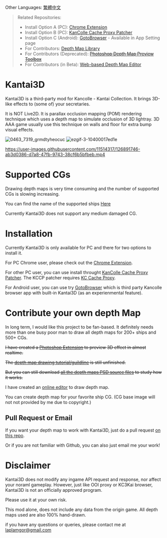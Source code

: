 

Other Languages: [繁體中文](https://github.com/laplamgor/kantai3d/blob/main/README.zh-Hant.md)

> Related Repositories:
> * Install Option A (PC): [Chrome Extension](https://github.com/laplamgor/kantai3d-chrome-extension)
> * Install Option B (PC): [KanColle Cache Proxy Patcher](https://github.com/laplamgor/kantai3d-kccp-patcher)
> * Install Option C (Android): [GotoBrowser](https://github.com/antest1/GotoBrowser) - Available in App Setting page
> * For Contributors: [Depth Map Library](https://github.com/laplamgor/kantai3d-depth-maps)
> * For Contributors (Deprecated): ~~[Photoshop Depth Map Preview Toolbox](https://github.com/laplamgor/kantai3d-photoshop-extension)~~
> * For Contributors (in Beta): [Web-based Depth Map Editor](https://github.com/laplamgor/kantai3d-online-editor)


# Kantai3D
Kantai3D is a third-party mod for Kancolle - Kantai Collection. It brings 3D-like effects to (some of) your secretaries. 

It is NOT Live2D. It is parallax occlusion mapping (POM) rendering technique which uses a depth map to simulate occlusion of 3D lightray. 3D AAA game usually use this technique on walls and floor for extra bump visual effects.

![0463_7319_grmdtyheocuc](https://user-images.githubusercontent.com/11514317/96752931-b8a0c980-1401-11eb-8e42-1b02b336435d.gif) ![ezgif-3-10400017ed1e](https://user-images.githubusercontent.com/11514317/97005334-e0fb0600-1570-11eb-97b3-85896c1a463b.gif)


https://user-images.githubusercontent.com/11514317/126891746-ab3d0386-d7a8-47fb-9743-38cf6b5bfbeb.mp4

# Supported CGs

Drawing depth maps is very time consuming and the number of supported CGs is slowing increasing.

You can find the name of the supported ships [Here](https://github.com/users/laplamgor/projects/1#column-10244994)

Currently Kantai3D does not support any medium damaged CG.

# Installation

Currently Kantai3D is only available for PC and there for two options to install it.

For PC Chrome user, please check out the [Chrome Extension](https://github.com/laplamgor/kantai3d-chrome-extension).

For other PC user, you can use install throught [KanColle Cache Proxy Patcher](https://github.com/laplamgor/kantai3d-kccp-patcher).
The KCCP patcher requires [KC Cache Proxy](https://github.com/Tibowl/KCCacheProxy). 

For Android user, you can use try [GotoBrowser](https://github.com/antest1/GotoBrowser) which is third party Kancolle browser app with built-in Kantai3D (as an experienmental feature).

# Contribute your own depth Map

In long term, I would like this project to be fan-based. It definitely needs more than one busy poor man to draw all depth maps for 200+ ships and 500+ CGs.

~~I have created a [Photoshop Extension](https://github.com/laplamgor/kantai3d-photoshop-extension) to preview 3D effect in almost realtime.~~

~~The [depth map drawing tutorial/guildline](https://github.com/laplamgor/kantai3d-depth-maps/wiki/0.-Before-You-Start) is still unfinished.~~

~~But you can still download [all the depth maps PSD source files](https://github.com/laplamgor/kantai3d-depth-maps) to study how it works.~~

I have created an [online editor](https://github.com/laplamgor/kantai3d-online-editor) to draw depth map.

You can create depth map for your favorite ship CG. (CG base image will not not provided by me due to copyright.)

## Pull Request or Email

If you want your depth map to work with Kantai3D, just do a pull request [on this repo](https://github.com/laplamgor/kantai3d-depth-maps).

Or if you are not familiar with Github, you can also just email me your work!


# Disclaimer
Kantai3D does not modify any ingame API request and response, nor affect your noraml gameplay.
However, just like OOI proxy or KC3Kai browser, Kantai3D is not an officially approved program.

Please use it at your own risk. 


This mod alone, does not include any data from the origin game. All depth maps used are also 100% hand-drawn. 

if you have any questions or queries, please contact me at laplamgor@gmail.com
